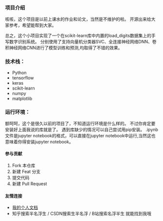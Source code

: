 ### 项目介绍

咳咳，这个项目是以前上课水的作业和论文，当然是不维护的啦。
开源出来给大家参考，希望能帮到大家。

总之，这个小项目实现了一个在scikit-learn库中内置的load_digits数据集上的手写数字识别系统。
分别使用了支持向量机分类器SVC、全连接神经网络DNN、卷积神经网络CNN进行了模型训练和预测,均取得了不错的效果。

### 技术栈：

- Python
- tensorflow
- keras
- scikit-learn
- numpy
- matplotlib

### 运行环境：

额呵呵，这个是很久以前的项目了，不知道运行环境是什么样的。
不过你肯定要安装好上面我说的库就是了。
遇到库缺少的情况可以自己尝试用pip安装。
.ipynb文件是jupyter notebook的格式，可以直接在jupyter notebook中运行,当然这也意味着你得安装jupyter notebook。

#### 参与贡献

1. Fork 本仓库
2. 新建 Feat 分支
3. 提交代码
4. 新建 Pull Request

#### 友情连接

- [我的个人文档](https://colablack.github.io/)
- 知乎搜索半名浮生 / CSDN搜索生半名浮 / B站搜索名浮半生 就能找到我哦
